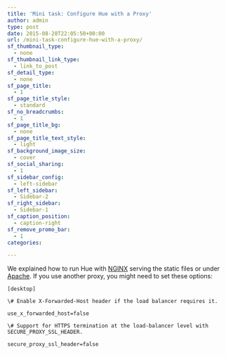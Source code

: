 ```yaml
---
title: 'Mini task: Configure Hue with a Proxy'
author: admin
type: post
date: 2015-08-28T22:05:50+00:00
url: /mini-task-configure-hue-with-a-proxy/
sf_thumbnail_type:
  - none
sf_thumbnail_link_type:
  - link_to_post
sf_detail_type:
  - none
sf_page_title:
  - 1
sf_page_title_style:
  - standard
sf_no_breadcrumbs:
  - 1
sf_page_title_bg:
  - none
sf_page_title_text_style:
  - light
sf_background_image_size:
  - cover
sf_social_sharing:
  - 1
sf_sidebar_config:
  - left-sidebar
sf_left_sidebar:
  - Sidebar-2
sf_right_sidebar:
  - Sidebar-1
sf_caption_position:
  - caption-right
sf_remove_promo_bar:
  - 1
categories:

---
```

We explained how to run Hue with [NGINX][1] serving the static files or under [Apache][2]. If you use another proxy, you might need to set these options:

<pre><code class="bash">[desktop]

\# Enable X-Forwarded-Host header if the load balancer requires it.

use_x_forwarded_host=false

\# Support for HTTPS termination at the load-balancer level with SECURE_PROXY_SSL_HEADER.

secure_proxy_ssl_header=false

</code></pre>

 [1]: https://gethue.com/using-nginx-to-speed-up-hue-3-8-0/
 [2]: https://gethue.com/how-to-run-hue-with-the-apache-server/
